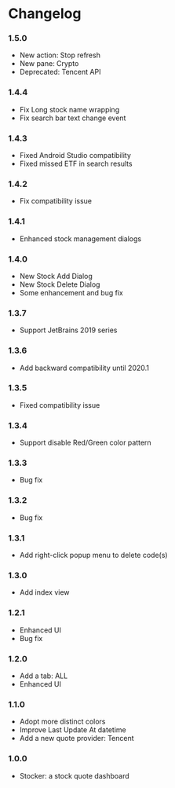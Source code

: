 # Changelog

### 1.5.0

- New action: Stop refresh
- New pane: Crypto
- Deprecated: Tencent API

### 1.4.4

- Fix Long stock name wrapping
- Fix search bar text change event

### 1.4.3

- Fixed Android Studio compatibility
- Fixed missed ETF in search results

### 1.4.2

- Fix compatibility issue

### 1.4.1

- Enhanced stock management dialogs

### 1.4.0

- New Stock Add Dialog
- New Stock Delete Dialog
- Some enhancement and bug fix

### 1.3.7

- Support JetBrains 2019 series

### 1.3.6

- Add backward compatibility until 2020.1

### 1.3.5

- Fixed compatibility issue

### 1.3.4

- Support disable Red/Green color pattern

### 1.3.3

- Bug fix

### 1.3.2

- Bug fix

### 1.3.1

- Add right-click popup menu to delete code(s)

### 1.3.0

- Add index view

### 1.2.1

- Enhanced UI
- Bug fix

### 1.2.0

- Add a tab: ALL
- Enhanced UI

### 1.1.0

- Adopt more distinct colors
- Improve Last Update At datetime
- Add a new quote provider: Tencent

### 1.0.0

- Stocker: a stock quote dashboard